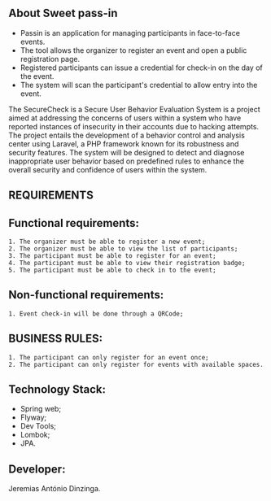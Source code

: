 
## About Sweet pass-in
-	Passin is an application for managing participants in face-to-face events.
-	The tool allows the organizer to register an event and open a public registration page.
-	Registered participants can issue a credential for check-in on the day of the event.
-	The system will scan the participant's credential to allow entry into the event.

The SecureCheck is a Secure User Behavior Evaluation System is a project aimed at addressing the concerns of users within a system who have reported instances of insecurity in their accounts due to hacking attempts. The project entails the development of a behavior control and analysis center using Laravel, a PHP framework known for its robustness and security features. The system will be designed to detect and diagnose inappropriate user behavior based on predefined rules to enhance the overall security and confidence of users within the system.

## REQUIREMENTS

## Functional requirements:
	1. The organizer must be able to register a new event;
	2. The organizer must be able to view the list of participants;
	3. The participant must be able to register for an event;
	4. The participant must be able to view their registration badge;
	5. The participant must be able to check in to the event;

## Non-functional requirements:
	1. Event check-in will be done through a QRCode;

## BUSINESS RULES:
	1. The participant can only register for an event once;
	2. The participant can only register for events with available spaces.

## Technology Stack:
- Spring web; 
- Flyway;
- Dev Tools;
- Lombok;
- JPA.

## Developer: 
Jeremias António Dinzinga.


<a href="https://www.facebook.com/home.php?_rdc=1&_rdr" class="facebook"><i
                        class="bx bxl-facebook"></i></a>
                <a href="https://www.instagram.com/jeremiasdinzinga/" class="instagram"><i
                        class="bx bxl-instagram"></i></a>
                <a href="https://github.com/Jeremias16Dinzinga/AngoSearch" class="google-plus"><i
                        class="bx bxl-github"></i></a>
                <a href="https://www.linkedin.com/in/tonilson-bartolomeu-260119161/" class="linkedin"><i
                        class="bx bxl-linkedin"></i></a>
